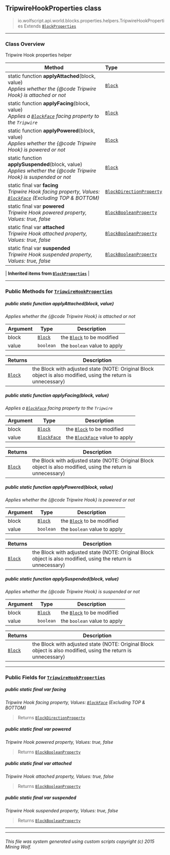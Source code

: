 ## TripwireHookProperties __class__

>io.wolfscript.api.world.blocks.properties.helpers.TripwireHookProperties
>Extends [`BlockProperties`](BlockProperties.md)

---

### Class Overview

Tripwire Hook properties helper

Method | Type   
--- | :--- 
static function __applyAttached__(block, value) <br> _Applies whether the {@code Tripwire Hook} is attached or not_ | [`Block`](../../Block.md)
static function __applyFacing__(block, value) <br> _Applies a [`BlockFace`](../../BlockFace.md) facing property to the `Tripwire`_ | [`Block`](../../Block.md)
static function __applyPowered__(block, value) <br> _Applies whether the {@code Tripwire Hook} is powered or not_ | [`Block`](../../Block.md)
static function __applySuspended__(block, value) <br> _Applies whether the {@code Tripwire Hook} is suspended or not_ | [`Block`](../../Block.md)
static final var __facing__ <br> _Tripwire Hook facing property, Values: [`BlockFace`](../../BlockFace.md) (Excluding TOP & BOTTOM)_ | [`BlockDirectionProperty`](../BlockDirectionProperty.md)
static final var __powered__ <br> _Tripwire Hook powered property, Values: true, false_ | [`BlockBooleanProperty`](../BlockBooleanProperty.md)
static final var __attached__ <br> _Tripwire Hook attached property, Values: true, false_ | [`BlockBooleanProperty`](../BlockBooleanProperty.md)
static final var __suspended__ <br> _Tripwire Hook suspended property, Values: true, false_ | [`BlockBooleanProperty`](../BlockBooleanProperty.md)
 |
__Inherited items from [`BlockProperties`](BlockProperties.md)__ |





---


### Public Methods for [`TripwireHookProperties`](TripwireHookProperties.md)

##### <a id='applyattached'></a>public static function __applyAttached__(block, value)

_Applies whether the {@code Tripwire Hook} is attached or not_

Argument | Type | Description  
--- | --- | --- 
block | [`Block`](../../Block.md) | the [`Block`](../../Block.md) to be modified
value | `boolean` | the `boolean` value to apply

Returns | Description
--- | --- 
[`Block`](../../Block.md) | the Block with adjusted state (NOTE: Original Block object is also modified, using the return is unnecessary)


##### <a id='applyfacing'></a>public static function __applyFacing__(block, value)

_Applies a [`BlockFace`](../../BlockFace.md) facing property to the `Tripwire`_

Argument | Type | Description  
--- | --- | --- 
block | [`Block`](../../Block.md) | the [`Block`](../../Block.md) to be modified
value | [`BlockFace`](../../BlockFace.md) | the [`BlockFace`](../../BlockFace.md) value to apply

Returns | Description
--- | --- 
[`Block`](../../Block.md) | the Block with adjusted state (NOTE: Original Block object is also modified, using the return is unnecessary)


##### <a id='applypowered'></a>public static function __applyPowered__(block, value)

_Applies whether the {@code Tripwire Hook} is powered or not_

Argument | Type | Description  
--- | --- | --- 
block | [`Block`](../../Block.md) | the [`Block`](../../Block.md) to be modified
value | `boolean` | the `boolean` value to apply

Returns | Description
--- | --- 
[`Block`](../../Block.md) | the Block with adjusted state (NOTE: Original Block object is also modified, using the return is unnecessary)


##### <a id='applysuspended'></a>public static function __applySuspended__(block, value)

_Applies whether the {@code Tripwire Hook} is suspended or not_

Argument | Type | Description  
--- | --- | --- 
block | [`Block`](../../Block.md) | the [`Block`](../../Block.md) to be modified
value | `boolean` | the `boolean` value to apply

Returns | Description
--- | --- 
[`Block`](../../Block.md) | the Block with adjusted state (NOTE: Original Block object is also modified, using the return is unnecessary)


---

### Public Fields for [`TripwireHookProperties`](TripwireHookProperties.md)

##### <a id='facing'></a>public static final var __facing__

_Tripwire Hook facing property, Values: [`BlockFace`](../../BlockFace.md) (Excluding TOP & BOTTOM)_

>Returns
>  [`BlockDirectionProperty`](../BlockDirectionProperty.md)

##### <a id='powered'></a>public static final var __powered__

_Tripwire Hook powered property, Values: true, false_

>Returns
>  [`BlockBooleanProperty`](../BlockBooleanProperty.md)

##### <a id='attached'></a>public static final var __attached__

_Tripwire Hook attached property, Values: true, false_

>Returns
>  [`BlockBooleanProperty`](../BlockBooleanProperty.md)

##### <a id='suspended'></a>public static final var __suspended__

_Tripwire Hook suspended property, Values: true, false_

>Returns
>  [`BlockBooleanProperty`](../BlockBooleanProperty.md)

---


---


###### This file was system generated using custom scripts copyright (c) 2015 Mining Wolf.
	

